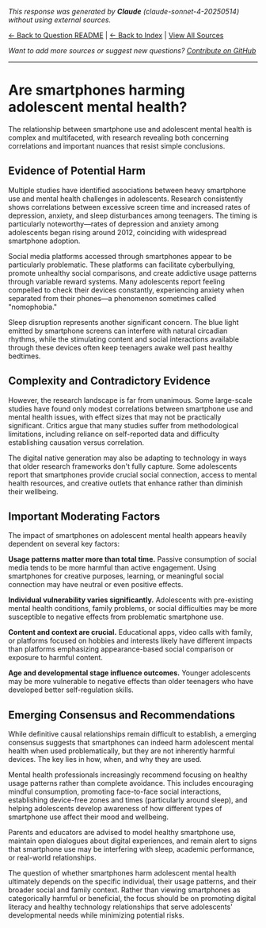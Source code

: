 <!-- 
Generated by: claude
Model: claude-sonnet-4-20250514
Prompt type: default
Generated at: 2025-06-13T09:26:56.225899
-->

*This response was generated by **Claude** (claude-sonnet-4-20250514) without using external sources.*

[← Back to Question README](README.md) | [← Back to Index](../README.md) | [View All Sources](../allsources.md)

*Want to add more sources or suggest new questions? [Contribute on GitHub](https://github.com/justinwest/SuggestedSources)*

---

# Are smartphones harming adolescent mental health?

The relationship between smartphone use and adolescent mental health is complex and multifaceted, with research revealing both concerning correlations and important nuances that resist simple conclusions.

## Evidence of Potential Harm

Multiple studies have identified associations between heavy smartphone use and mental health challenges in adolescents. Research consistently shows correlations between excessive screen time and increased rates of depression, anxiety, and sleep disturbances among teenagers. The timing is particularly noteworthy—rates of depression and anxiety among adolescents began rising around 2012, coinciding with widespread smartphone adoption.

Social media platforms accessed through smartphones appear to be particularly problematic. These platforms can facilitate cyberbullying, promote unhealthy social comparisons, and create addictive usage patterns through variable reward systems. Many adolescents report feeling compelled to check their devices constantly, experiencing anxiety when separated from their phones—a phenomenon sometimes called "nomophobia."

Sleep disruption represents another significant concern. The blue light emitted by smartphone screens can interfere with natural circadian rhythms, while the stimulating content and social interactions available through these devices often keep teenagers awake well past healthy bedtimes.

## Complexity and Contradictory Evidence

However, the research landscape is far from unanimous. Some large-scale studies have found only modest correlations between smartphone use and mental health issues, with effect sizes that may not be practically significant. Critics argue that many studies suffer from methodological limitations, including reliance on self-reported data and difficulty establishing causation versus correlation.

The digital native generation may also be adapting to technology in ways that older research frameworks don't fully capture. Some adolescents report that smartphones provide crucial social connection, access to mental health resources, and creative outlets that enhance rather than diminish their wellbeing.

## Important Moderating Factors

The impact of smartphones on adolescent mental health appears heavily dependent on several key factors:

**Usage patterns matter more than total time.** Passive consumption of social media tends to be more harmful than active engagement. Using smartphones for creative purposes, learning, or meaningful social connection may have neutral or even positive effects.

**Individual vulnerability varies significantly.** Adolescents with pre-existing mental health conditions, family problems, or social difficulties may be more susceptible to negative effects from problematic smartphone use.

**Content and context are crucial.** Educational apps, video calls with family, or platforms focused on hobbies and interests likely have different impacts than platforms emphasizing appearance-based social comparison or exposure to harmful content.

**Age and developmental stage influence outcomes.** Younger adolescents may be more vulnerable to negative effects than older teenagers who have developed better self-regulation skills.

## Emerging Consensus and Recommendations

While definitive causal relationships remain difficult to establish, a emerging consensus suggests that smartphones can indeed harm adolescent mental health when used problematically, but they are not inherently harmful devices. The key lies in how, when, and why they are used.

Mental health professionals increasingly recommend focusing on healthy usage patterns rather than complete avoidance. This includes encouraging mindful consumption, promoting face-to-face social interactions, establishing device-free zones and times (particularly around sleep), and helping adolescents develop awareness of how different types of smartphone use affect their mood and wellbeing.

Parents and educators are advised to model healthy smartphone use, maintain open dialogues about digital experiences, and remain alert to signs that smartphone use may be interfering with sleep, academic performance, or real-world relationships.

The question of whether smartphones harm adolescent mental health ultimately depends on the specific individual, their usage patterns, and their broader social and family context. Rather than viewing smartphones as categorically harmful or beneficial, the focus should be on promoting digital literacy and healthy technology relationships that serve adolescents' developmental needs while minimizing potential risks.